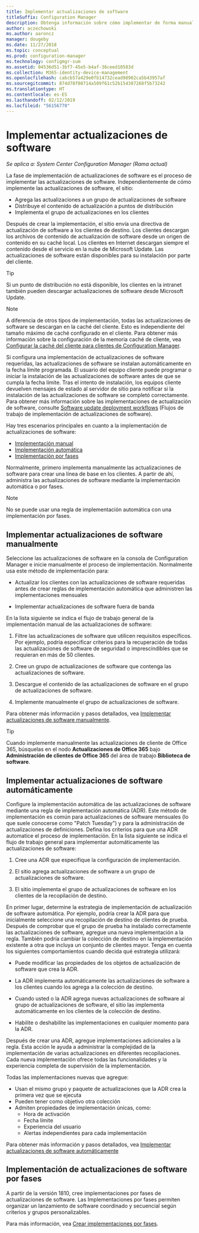 ```yaml
---
title: Implementar actualizaciones de software
titleSuffix: Configuration Manager
description: Obtenga información sobre cómo implementar de forma manual o automática las actualizaciones de software en la consola de Configuration Manager.
author: aczechowski
ms.author: aaroncz
manager: dougeby
ms.date: 11/27/2018
ms.topic: conceptual
ms.prod: configuration-manager
ms.technology: configmgr-sum
ms.assetid: 04536d51-3bf7-45e5-b4af-36ceed10583d
ms.collection: M365-identity-device-management
ms.openlocfilehash: cabcb57a429e0fb14732cead98902ca5b43957af
ms.sourcegitcommit: 874d78f08714a509f61c52b154387268f5b73242
ms.translationtype: HT
ms.contentlocale: es-ES
ms.lasthandoff: 02/12/2019
ms.locfileid: "56156770"
---
```

# <a name="deploy-software-updates"></a>Implementar actualizaciones de software  

*Se aplica a: System Center Configuration Manager (Rama actual)*

La fase de implementación de actualizaciones de software es el proceso de implementar las actualizaciones de software. Independientemente de cómo implemente las actualizaciones de software, el sitio:
- Agrega las actualizaciones a un grupo de actualizaciones de software
- Distribuye el contenido de actualización a puntos de distribución
- Implementa el grupo de actualizaciones en los clientes  

Después de crear la implementación, el sitio envía una directiva de actualización de software a los clientes de destino. Los clientes descargan los archivos de contenido de actualización de software desde un origen de contenido en su caché local. Los clientes en Internet descargan siempre el contenido desde el servicio en la nube de Microsoft Update. Las actualizaciones de software están disponibles para su instalación por parte del cliente.   

> [!Tip]  
>  Si un punto de distribución no está disponible, los clientes en la intranet también pueden descargar actualizaciones de software desde Microsoft Update.  

> [!NOTE]  
>  A diferencia de otros tipos de implementación, todas las actualizaciones de software se descargan en la caché del cliente. Esto es independiente del tamaño máximo de caché configurado en el cliente. Para obtener más información sobre la configuración de la memoria caché de cliente, vea [Configurar la caché del cliente para clientes de Configuration Manager](/sccm/core/clients/manage/manage-clients#BKMK_ClientCache).  

Si configura una implementación de actualizaciones de software requeridas, las actualizaciones de software se instalan automáticamente en la fecha límite programada. El usuario del equipo cliente puede programar o iniciar la instalación de las actualizaciones de software antes de que se cumpla la fecha límite. Tras el intento de instalación, los equipos cliente devuelven mensajes de estado al servidor de sitio para notificar si la instalación de las actualizaciones de software se completó correctamente. Para obtener más información sobre las implementaciones de actualización de software, consulte [Software update deployment workflows](/sccm/sum/understand/software-updates-introduction#BKMK_DeploymentWorkflows) (Flujos de trabajo de implementación de actualizaciones de software).  

Hay tres escenarios principales en cuanto a la implementación de actualizaciones de software: 
- [Implementación manual](#BKMK_ManualDeployment)  
- [Implementación automática](#bkmk_auto)  
- [Implementación por fases](#bkmk_phased)  

Normalmente, primero implementa manualmente las actualizaciones de software para crear una línea de base en los clientes. A partir de ahí, administra las actualizaciones de software mediante la implementación automática o por fases.  

> [!Note]  
> No se puede usar una regla de implementación automática con una implementación por fases.



## <a name="BKMK_ManualDeployment"></a> Implementar actualizaciones de software manualmente
Seleccione las actualizaciones de software en la consola de Configuration Manager e inicie manualmente el proceso de implementación. Normalmente usa este método de implementación para:  

- Actualizar los clientes con las actualizaciones de software requeridas antes de crear reglas de implementación automática que administren las implementaciones mensuales  

- Implementar actualizaciones de software fuera de banda  


En la lista siguiente se indica el flujo de trabajo general de la implementación manual de las actualizaciones de software:  

1. Filtre las actualizaciones de software que utilicen requisitos específicos. Por ejemplo, podría especificar criterios para la recuperación de todas las actualizaciones de software de seguridad o imprescindibles que se requieran en más de 50 clientes.  

2. Cree un grupo de actualizaciones de software que contenga las actualizaciones de software.  

3. Descargue el contenido de las actualizaciones de software en el grupo de actualizaciones de software.  

4. Implemente manualmente el grupo de actualizaciones de software.  

Para obtener más información y pasos detallados, vea [Implementar actualizaciones de software manualmente](manually-deploy-software-updates.md).

> [!Tip]  
> Cuando implemente manualmente las actualizaciones de cliente de Office 365, búsquelas en el nodo **Actualizaciones de Office 365** bajo **Administración de clientes de Office 365** del área de trabajo **Biblioteca de software**.  



## <a name="bkmk_auto"></a> Implementar actualizaciones de software automáticamente

Configure la implementación automática de las actualizaciones de software mediante una regla de implementación automática (ADR). Este método de implementación es común para actualizaciones de software mensuales (lo que suele conocerse como "Patch Tuesday") y para la administración de actualizaciones de definiciones. Defina los criterios para que una ADR automatice el proceso de implementación. En la lista siguiente se indica el flujo de trabajo general para implementar automáticamente las actualizaciones de software:  

1.  Cree una ADR que especifique la configuración de implementación.  

2.  El sitio agrega actualizaciones de software a un grupo de actualizaciones de software.  

3.  El sitio implementa el grupo de actualizaciones de software en los clientes de la recopilación de destino.  

En primer lugar, determine la estrategia de implementación de actualización de software automática. Por ejemplo, podría crear la ADR para que inicialmente seleccione una recopilación de destino de clientes de prueba. Después de comprobar que el grupo de prueba ha instalado correctamente las actualizaciones de software, agregue una nueva implementación a la regla. También podría cambiar la colección de destino en la implementación existente a otra que incluya un conjunto de clientes mayor. Tenga en cuenta los siguientes comportamientos cuando decida qué estrategia utilizará:  

- Puede modificar las propiedades de los objetos de actualización de software que crea la ADR.   

- La ADR implementa automáticamente las actualizaciones de software a los clientes cuando los agrega a la colección de destino.  

- Cuando usted o la ADR agrega nuevas actualizaciones de software al grupo de actualizaciones de software, el sitio las implementa automáticamente en los clientes de la colección de destino.  

- Habilite o deshabilite las implementaciones en cualquier momento para la ADR.  


Después de crear una ADR, agregue implementaciones adicionales a la regla. Esta acción le ayuda a administrar la complejidad de la implementación de varias actualizaciones en diferentes recopilaciones. Cada nueva implementación ofrece todas las funcionalidades y la experiencia completa de supervisión de la implementación.  

Todas las implementaciones nuevas que agregue:  

- Usan el mismo grupo y paquete de actualizaciones que la ADR crea la primera vez que se ejecuta  
- Pueden tener como objetivo otra colección  
- Admiten propiedades de implementación únicas, como:  
  -   Hora de activación  
  -   Fecha límite  
  -   Experiencia del usuario  
  -   Alertas independientes para cada implementación  


Para obtener más información y pasos detallados, vea [Implementar actualizaciones de software automáticamente](automatically-deploy-software-updates.md)



## <a name="bkmk_phased"></a> Implementación de actualizaciones de software por fases

<!--1358146--> A partir de la versión 1810, cree implementaciones por fases de actualizaciones de software. Las Implementaciones por fases permiten organizar un lanzamiento de software coordinado y secuencial según criterios y grupos personalizables.

Para más información, vea [Crear implementaciones por fases](/sccm/osd/deploy-use/create-phased-deployment-for-task-sequence?toc=/sccm/sum/toc.json&bc=/sccm/sum/breadcrumb/toc.json).

